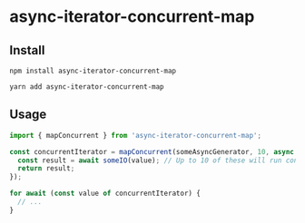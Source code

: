 # async-iterator-concurrent-map

## Install

```
npm install async-iterator-concurrent-map
```

```
yarn add async-iterator-concurrent-map
```

## Usage

```ts
import { mapConcurrent } from 'async-iterator-concurrent-map';

const concurrentIterator = mapConcurrent(someAsyncGenerator, 10, async (value) => {
  const result = await someIO(value); // Up to 10 of these will run concurrently
  return result;
});

for await (const value of concurrentIterator) {
  // ...
}
```

